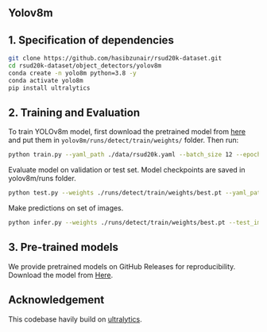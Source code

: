## Yolov8m

## 1. Specification of dependencies
```bash
git clone https://github.com/hasibzunair/rsud20k-dataset.git
cd rsud20k-dataset/object_detectors/yolov8m
conda create -n yolo8m python=3.8 -y
conda activate yolo8m
pip install ultralytics
```


## 2. Training and Evaluation

To train YOLOv8m model, first download the pretrained model from [here](https://github.com/ultralytics/assets/releases/download/v0.0.0/yolov8m.pt) and put them in `yolov8m/runs/detect/train/weights/` folder. Then run:

```bash
python train.py --yaml_path ./data/rsud20k.yaml --batch_size 12 --epochs 400 --device 0
```
Evaluate model on validation or test set. Model checkpoints are saved in yolov8m/runs folder.

```bash
python test.py --weights ./runs/detect/train/weights/best.pt --yaml_path ./data/rsud20k.yaml --batch_size 12 --device 0 
```

Make predictions on set of images.
```bash
python infer.py --weights ./runs/detect/train/weights/best.pt --test_image_path ../datasets/rsud20k/images/test/ --save_dir predictions/
```


## 3. Pre-trained models
We provide pretrained models on GitHub Releases for reproducibility. Download the model from [Here](https://github.com/hasibzunair/bdss20k-dataset/releases/download/0.0.2/best.pt).

## Acknowledgement

This codebase havily build on [ultralytics](https://github.com/ultralytics/ultralytics).



